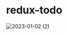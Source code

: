 # redux-todo


![2023-01-02 (2)](https://user-images.githubusercontent.com/88592010/210257065-7b2074c7-f3e6-4937-a177-b0fca2a15067.png)
